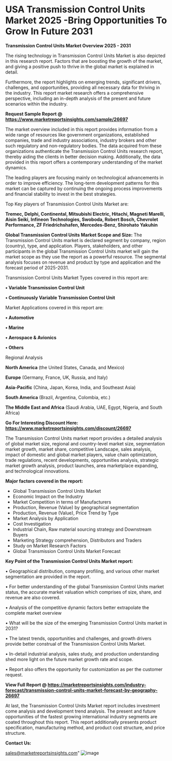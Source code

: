  # USA Transmission Control Units Market 2025 -Bring Opportunities To Grow In Future 2031

<Strong> Transmission Control Units Market Overview 2025 - 2031</strong>

The rising technology in Transmission Control Units Market is also depicted in this research report. Factors that are boosting the growth of the market, and giving a positive push to thrive in the global market is explained in detail.

Furthermore, the report highlights on emerging trends, significant drivers, challenges, and opportunities, providing all necessary data for thriving in the industry. This report market research offers a comprehensive perspective, including an in-depth analysis of the present and future scenarios within the industry.

<strong>Request Sample Report @ <a href=https://www.marketreportsinsights.com/sample/26697>https://www.marketreportsinsights.com/sample/26697</a></strong>

The market overview included in this report provides information from a wide range of resources like government organizations, established companies, trade and industry associations, industry brokers and other such regulatory and non-regulatory bodies. The data acquired from these organizations authenticate the Transmission Control Units research report, thereby aiding the clients in better decision making. Additionally, the data provided in this report offers a contemporary understanding of the market dynamics.

The leading players are focusing mainly on technological advancements in order to improve efficiency. The long-term development patterns for this market can be captured by continuing the ongoing process improvements and financial stability to invest in the best strategies.

Top Key players of Transmission Control Units Market are:

<strong>Tremec, Delphi, Continental, Mitsubishi Electric, Hitachi, Magneti Marelli, Aisin Seiki, Infineon Technologies, Swoboda, Robert Bosch, Chevrolet Performance, ZF Friedrichshafen, Mercedes-Benz, Shirohato Yakuhin</strong>

<strong><b>Global Transmission Control Units Market Scope and Size:</b></strong>
The Transmission Control Units market is declared segment by company, region (country), type, and application. Players, stakeholders, and other participants in the global Transmission Control Units market will gain the market scope as they use the report as a powerful resource. The segmental analysis focuses on revenue and product by type and application and the forecast period of 2025-2031.

Transmission Control Units Market Types covered in this report are:

<strong>• Variable Transmission Control Unit

• Continuously Variable Transmission Control Unit</strong>

Market Applications covered in this report are:

<strong>• Automotive

• Marine

• Aerospace & Avionics

• Others</strong> 

Regional Analysis

<strong>North America</strong> (the United States, Canada, and Mexico)

<strong>Europe</strong> (Germany, France, UK, Russia, and Italy)

<strong>Asia-Pacific</strong> (China, Japan, Korea, India, and Southeast Asia)

<strong>South America</strong> (Brazil, Argentina, Colombia, etc.)

<strong>The Middle East and Africa</strong> (Saudi Arabia, UAE, Egypt, Nigeria, and South Africa)

<strong>Go For Interesting Discount Here: <a href=https://www.marketreportsinsights.com/discount/26697>https://www.marketreportsinsights.com/discount/26697</a></strong>

The Transmission Control Units market report provides a detailed analysis of global market size, regional and country-level market size, segmentation market growth, market share, competitive Landscape, sales analysis, impact of domestic and global market players, value chain optimization, trade regulations, recent developments, opportunities analysis, strategic market growth analysis, product launches, area marketplace expanding, and technological innovations.

<strong><b>Major factors covered in the report:</b></strong>
<ul>
  <li>Global Transmission Control Units Market </li>
  <li>Economic Impact on the Industry</li>
  <li>Market Competition in terms of Manufacturers</li>
  <li>Production, Revenue (Value) by geographical segmentation</li>
  <li>Production, Revenue (Value), Price Trend by Type</li>
  <li>Market Analysis by Application</li>
  <li>Cost Investigation</li>
  <li>Industrial Chain, Raw material sourcing strategy and Downstream Buyers</li>
  <li>Marketing Strategy comprehension, Distributors and Traders</li>
  <li>Study on Market Research Factors</li>
  <li>Global Transmission Control Units Market Forecast</li>
</ul>

<strong><b>Key Point of the Transmission Control Units Market report:</b></strong>

• Geographical distribution, company profiling, and various other market segmentation are provided in the report.

• For better understanding of the global Transmission Control Units market status, the accurate market valuation which comprises of size, share, and revenue are also covered.

• Analysis of the competitive dynamic factors better extrapolate the complete market overview

• What will be the size of the emerging Transmission Control Units market in 2031?

• The latest trends, opportunities and challenges, and growth drivers provide better construal of the Transmission Control Units Market.

• In-detail industrial analysis, sales study, and production understanding shed more light on the future market growth rate and scope.

• Report also offers the opportunity for customization as per the customer request.

<strong><b>View Full Report @ <a href=https://marketreportsinsights.com/industry-forecast/transmission-control-units-market-forecast-by-geography-26697>https://marketreportsinsights.com/industry-forecast/transmission-control-units-market-forecast-by-geography-26697</a></b></strong>


At last, the Transmission Control Units Market report includes investment come analysis and development trend analysis. The present and future opportunities of the fastest growing international industry segments are coated throughout this report. This report additionally presents product specification, manufacturing method, and product cost structure, and price structure.

<strong>Contact Us:</strong>

sales@marketreportsinsights.com"
![image](https://github.com/user-attachments/assets/d4bb1e10-dab5-46a9-8792-60f160bb29b3)

